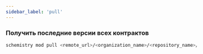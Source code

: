 ```yaml
---
sidebar_label: 'pull'
---
```


### Получить последние версии всех контрактов

```bash title="Bash"
schemistry mod pull <remote_url>/<organization_name>/<repository_name>/<module_name>@version
```